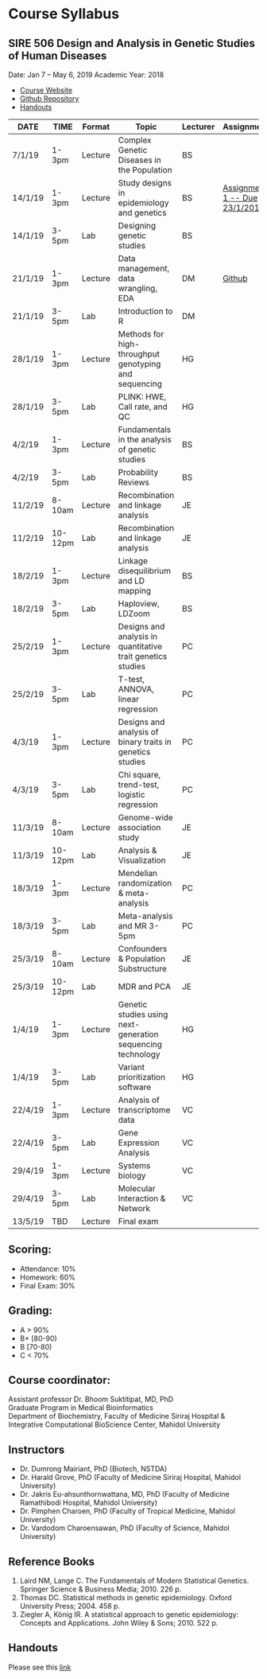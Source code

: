 Course Syllabus
===============

SIRE 506 Design and Analysis in Genetic Studies of Human Diseases
-----------------------------------------------------------------
Date:  Jan 7 – May 6, 2019
Academic Year: 2018

-   [Course Website](https://si-medbif.github.io/SIRE506/)
-   [Github Repository](https://github.com/si-medbif/SIRE506)
-   [Handouts](https://www.dropbox.com/sh/2uihuw7taej6lwb/AABqngbn71SeymYEgyyD9c4aa?dl=0)

DATE      | TIME    | Format    | Topic     | Lecturer | Assignment |
----------|---------|-----------|-----------|----------|------------|
7/1/19 | 1-3pm | Lecture | Complex Genetic Diseases in the Population | BS ||
14/1/19 | 1-3pm | Lecture | Study designs in epidemiology and genetics | BS | [Assignment 1 -- Due 23/1/2019](assignment/assignment01.md) |
14/1/19 | 3-5pm | Lab | Designing genetic studies | BS ||
21/1/19 | 1-3pm | Lecture | Data management, data wrangling, EDA | DM |[Github](https://github.com/si-medbif/SIRE506-R-Intro)|
21/1/19 | 3-5pm | Lab | Introduction to R | DM||
28/1/19| 1-3pm | Lecture | Methods for high-throughput genotyping and sequencing | HG||
28/1/19| 3-5pm | Lab | PLINK: HWE, Call rate, and QC | HG||
4/2/19| 1-3pm | Lecture | Fundamentals in the analysis of genetic studies | BS||
4/2/19 | 3-5pm | Lab | Probability Reviews | BS||
11/2/19  | 8-10am | Lecture | Recombination and linkage analysis | JE||
11/2/19 | 10-12pm | Lab | Recombination and linkage analysis | JE||
18/2/19 | 1-3pm | Lecture | Linkage disequilibrium and LD mapping | BS||
18/2/19 | 3-5pm | Lab | Haploview, LDZoom | BS||
25/2/19 | 1-3pm | Lecture | Designs and analysis in quantitative trait genetics studies | PC||
25/2/19 | 3-5pm | Lab | T-test, ANNOVA, linear regression | PC||
4/3/19 | 1-3pm | Lecture | Designs and analysis of binary traits in genetics studies | PC||
4/3/19 | 3-5pm | Lab | Chi square, trend-test, logistic regression | PC||
11/3/19 | 8-10am | Lecture | Genome-wide association study | JE||
11/3/19 | 10-12pm | Lab | Analysis & Visualization | JE||
18/3/19 | 1-3pm | Lecture |Mendelian randomization & meta-analysis | PC||
18/3/19 | 3-5pm | Lab |Meta-analysis and MR 3-5pm | PC||
25/3/19 | 8-10am | Lecture | Confounders & Population Substructure | JE||
25/3/19 | 10-12pm | Lab | MDR and PCA | JE |
1/4/19 | 1-3pm | Lecture | Genetic studies using next-generation sequencing technology | HG||
1/4/19 | 3-5pm | Lab | Variant prioritization software | HG||
22/4/19 | 1-3pm | Lecture | Analysis of transcriptome data | VC||
22/4/19 | 3-5pm | Lab | Gene Expression Analysis | VC||
29/4/19 | 1-3pm | Lecture | Systems biology  | VC||
29/4/19 | 3-5pm | Lab | Molecular Interaction & Network | VC||
13/5/19 | TBD | Lecture | Final exam||

Scoring:
--------

* Attendance: 10%
* Homework: 60%
* Final Exam: 30%

Grading:
--------

* A > 90%
* B+ [80-90)
* B [70-80)
* C < 70%

Course coordinator:
-------------------

Assistant professor Dr. Bhoom Suktitipat, MD, PhD  
Graduate Program in Medical Bioinformatics  
Department of Biochemistry, Faculty of Medicine Siriraj Hospital &  
Integrative Computational BioScience Center, Mahidol University

Instructors
----------
* Dr. Dumrong Mairiant, PhD (Biotech, NSTDA)
* Dr. Harald Grove, PhD (Faculty of Medicine Siriraj Hospital, Mahidol University)
* Dr. Jakris Eu-ahsunthornwattana, MD, PhD (Faculty of Medicine Ramathibodi Hospital, Mahidol University)
* Dr. Pimphen Charoen, PhD (Faculty of Tropical Medicine, Mahidol University)
* Dr. Vardodom Charoensawan, PhD (Faculty of Science, Mahidol University)

Reference Books
------------------
1. Laird NM, Lange C. The Fundamentals of Modern Statistical Genetics. Springer Science & Business Media; 2010. 226 p.
2. Thomas DC. Statistical methods in genetic epidemiology. Oxford University Press; 2004. 458 p.
3. Ziegler A, König IR. A statistical approach to genetic epidemiology: Concepts and Applications. John Wiley & Sons; 2010. 522 p.

Handouts
-----------
Please see this [link](https://www.dropbox.com/sh/2uihuw7taej6lwb/AABqngbn71SeymYEgyyD9c4aa?dl=0)

